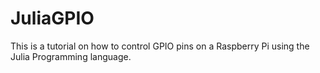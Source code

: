 # JuliaGPIO
This is a tutorial on how to control GPIO pins on a Raspberry Pi using the Julia Programming language.
